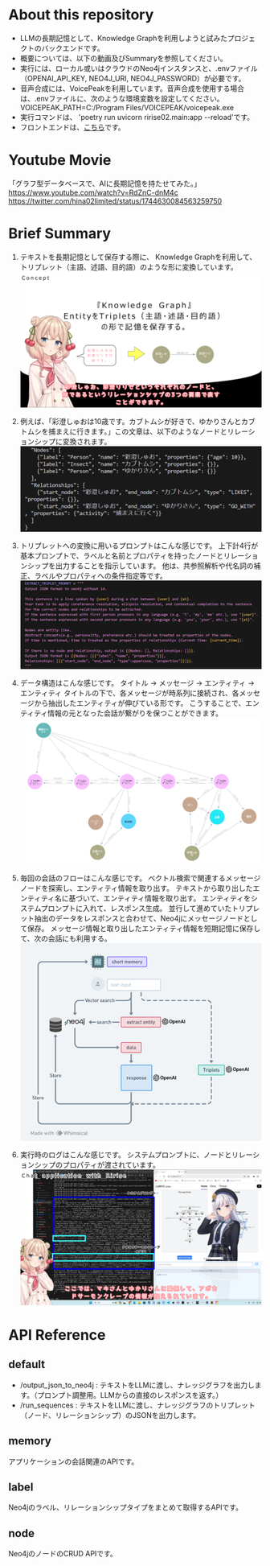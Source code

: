 # About this repository
- LLMの長期記憶として、Knowledge Graphを利用しようと試みたプロジェクトのバックエンドです。
- 概要については、以下の動画及びSummaryを参照してください。
- 実行には、ローカル或いはクラウドのNeo4jインスタンスと、.envファイル（OPENAI_API_KEY, NEO4J_URI, NEO4J_PASSWORD）が必要です。
- 音声合成には、VoicePeakを利用しています。音声合成を使用する場合は、.envファイルに、次のような環境変数を設定してください。
VOICEPEAK_PATH=C:/Program Files/VOICEPEAK/voicepeak.exe
- 実行コマンドは、 'poetry run uvicorn ririse02.main:app --reload'です。
- フロントエンドは、[こちら](https://github.com/hina02/ririse02_sv)です。

# Youtube Movie
「グラフ型データベースで、AIに長期記憶を持たせてみた。」  
https://www.youtube.com/watch?v=RdZnC-dnM4c  
https://twitter.com/hina02limited/status/1744630084563259750

# Brief Summary
1. テキストを長期記憶として保存する際に、 Knowledge Graphを利用して、トリプレット（主語、述語、目的語）のような形に変換しています。
![My Image](./images/ririse_tweet2.png)

2. 例えば、「彩澄しゅおは10歳です。カブトムシが好きで、ゆかりさんとカブトムシを捕まえに行きます。」この文章は、以下のようなノードとリレーションシップに変換されます。
![My Image](./images/ririse_tweet3.png)

3. トリプレットへの変換に用いるプロンプトはこんな感じです。 上下計4行が基本プロンプトで、ラベルと名前とプロパティを持ったノードとリレーションシップを出力することを指示しています。 他は、共参照解析や代名詞の補正、ラベルやプロパティへの条件指定等です。
![My Image](./images/ririse_tweet4.png)

4. データ構造はこんな感じです。 タイトル -> メッセージ -> エンティティ -> エンティティ タイトルの下で、各メッセージが時系列に接続され、各メッセージから抽出したエンティティが伸びている形です。 こうすることで、エンティティ情報の元となった会話が繋がりを保つことができます。
![My Image](./images/ririse_tweet5.png)

5. 毎回の会話のフローはこんな感じです。
ベクトル検索で関連するメッセージノードを探索し、エンティティ情報を取り出す。
テキストから取り出したエンティティ名に基づいて、エンティティ情報を取り出す。
エンティティをシステムプロンプトに入れて、レスポンス生成。
並行して進めていたトリプレット抽出のデータをレスポンスと合わせて、Neo4jにメッセージノードとして保存。
メッセージ情報と取り出したエンティティ情報を短期記憶に保存して、次の会話にも利用する。
![My Image](./images/ririse_tweet6.png)

6. 実行時のログはこんな感じです。
システムプロンプトに、ノードとリレーションシップのプロパティが渡されています。
![My Image](./images/ririse_tweet9.png)


# API Reference
## default
- /output_json_to_neo4j : テキストをLLMに渡し、ナレッジグラフを出力します。（プロンプト調整用。LLMからの直接のレスポンスを返す。）
- /run_sequences : テキストをLLMに渡し、ナレッジグラフのトリプレット（ノード、リレーションシップ）のJSONを出力します。

## memory
アプリケーションの会話関連のAPIです。

## label
Neo4jのラベル、リレーションシップタイプをまとめて取得するAPIです。

## node
Neo4jのノードのCRUD APIです。